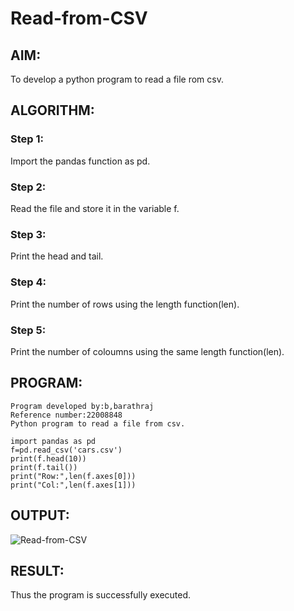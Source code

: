 # Read-from-CSV

## AIM:
To develop a python program to read a file rom csv.
## ALGORITHM:

### Step 1:
Import the pandas function as pd.


### Step 2:
Read the file and store it in the variable f.


### Step 3:
Print the head and tail.


### Step 4:
Print the number of rows using the length function(len).


### Step 5:
Print the number of coloumns using the same length function(len).
## PROGRAM:
```
Program developed by:b,barathraj
Reference number:22008848
Python program to read a file from csv.

import pandas as pd
f=pd.read_csv('cars.csv')
print(f.head(10))
print(f.tail())
print("Row:",len(f.axes[0]))
print("Col:",len(f.axes[1]))
```
## OUTPUT:
![Read-from-CSV](https://user-images.githubusercontent.com/121490575/215141362-7c223909-a636-41cc-ae7f-82dbc88e15f0.png)

## RESULT:
Thus the program is successfully executed.
